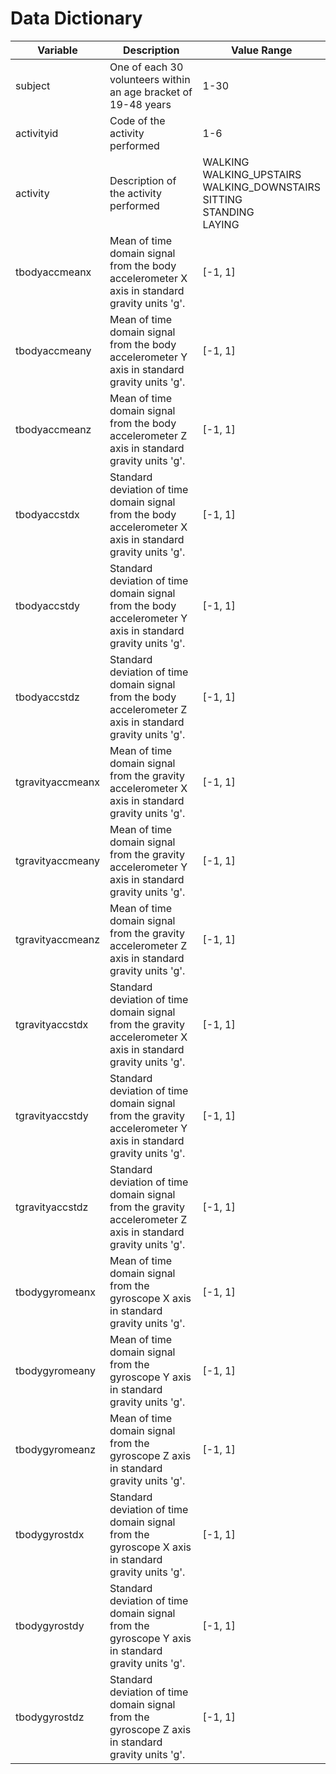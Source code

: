 Data Dictionary
===================

| Variable   | Description                                                    | Value Range        |
|------------|----------------------------------------------------------------|--------------------|
| subject    | One of each 30 volunteers within an age bracket of 19-48 years | 1-30               |
| activityid | Code of the activity performed                                 | 1-6                |
| activity   | Description of the activity performed                          | WALKING<BR>WALKING_UPSTAIRS<BR>WALKING_DOWNSTAIRS<BR>SITTING<BR>STANDING<BR>LAYING             |
| tbodyaccmeanx    | Mean of time domain signal from the body accelerometer X axis in standard gravity units 'g'.                  | [-1, 1]            |
| tbodyaccmeany    | Mean of time domain signal from the body accelerometer Y axis in standard gravity units 'g'.                  | [-1, 1]            |
| tbodyaccmeanz    | Mean of time domain signal from the body accelerometer Z axis in standard gravity units 'g'.                  | [-1, 1]            |
| tbodyaccstdx     | Standard deviation of time domain signal from the body accelerometer X axis in standard gravity units 'g'.    | [-1, 1]            |
| tbodyaccstdy     | Standard deviation of time domain signal from the body accelerometer Y axis in standard gravity units 'g'.    | [-1, 1]            |
| tbodyaccstdz     | Standard deviation of time domain signal from the body accelerometer Z axis in standard gravity units 'g'.    | [-1, 1]            |
| tgravityaccmeanx | Mean of time domain signal from the gravity accelerometer X axis in standard gravity units 'g'.               | [-1, 1]            |
| tgravityaccmeany | Mean of time domain signal from the gravity accelerometer Y axis in standard gravity units 'g'.               | [-1, 1]            |
| tgravityaccmeanz | Mean of time domain signal from the gravity accelerometer Z axis in standard gravity units 'g'.               | [-1, 1]            |
| tgravityaccstdx  | Standard deviation of time domain signal from the gravity accelerometer X axis in standard gravity units 'g'. | [-1, 1]            |
| tgravityaccstdy  | Standard deviation of time domain signal from the gravity accelerometer Y axis in standard gravity units 'g'. | [-1, 1]            |
| tgravityaccstdz  | Standard deviation of time domain signal from the gravity accelerometer Z axis in standard gravity units 'g'. | [-1, 1]            |
| tbodygyromeanx   | Mean of time domain signal from the gyroscope X axis in standard gravity units 'g'.                           | [-1, 1]            |
| tbodygyromeany   | Mean of time domain signal from the gyroscope Y axis in standard gravity units 'g'.                           | [-1, 1]            |
| tbodygyromeanz   | Mean of time domain signal from the gyroscope Z axis in standard gravity units 'g'.                           | [-1, 1]            |
| tbodygyrostdx    | Standard deviation of time domain signal from the gyroscope X axis in standard gravity units 'g'.             | [-1, 1]            |
| tbodygyrostdy    | Standard deviation of time domain signal from the gyroscope Y axis in standard gravity units 'g'.             | [-1, 1]            |
| tbodygyrostdz    | Standard deviation of time domain signal from the gyroscope Z axis in standard gravity units 'g'.             | [-1, 1]            |